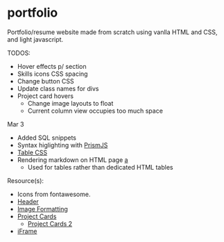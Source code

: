# portfolio
Portfolio/resume website made from scratch using vanlla HTML and CSS, and light javascript. 

TODOS:
- Hover effects p/ section
- Skills icons CSS spacing
- Change button CSS
- Update class names for divs
- Project card hovers
    - Change image layouts to float
    - Current column view occupies too much space

Mar 3
- Added SQL snippets
- Syntax higlighting with [PrismJS](https://prismjs.com/index.html)
- [Table CSS](https://colorlib.com/wp/css3-table-templates/)
- Rendering markdown on HTML page [a](https://www.makeuseof.com/md-block-render-markdown-web-page/)
  - Used for tables rather than dedicated HTML tables
  
Resource(s):
- Icons from fontawesome.
- [Header](https://www.w3schools.com/howto/howto_js_sticky_header.asp)
- [Image Formatting](https://www.digitalocean.com/community/tutorials/css-cropping-images-object-fit)
- [Project Cards](https://csshint.com/css-card-hover-effects/)
    - [Project Cards 2](https://codepen.io/free-source-code-bd/pen/VwpMNoJ)
- [iFrame](https://stackoverflow.com/questions/23251569/preview-page-on-link-hover)

